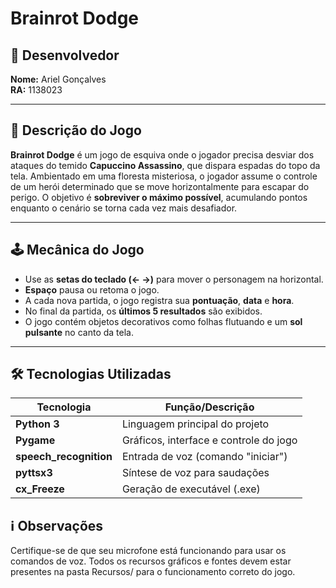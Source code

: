 #  Brainrot Dodge

## 👤 Desenvolvedor

**Nome:** Ariel Gonçalves  
**RA:** 1138023

---

## 📖 Descrição do Jogo

**Brainrot Dodge** é um jogo de esquiva onde o jogador precisa desviar dos ataques do temido **Capuccino Assassino**, que dispara espadas do topo da tela. Ambientado em uma floresta misteriosa, o jogador assume o controle de um herói determinado que se move horizontalmente para escapar do perigo. O objetivo é **sobreviver o máximo possível**, acumulando pontos enquanto o cenário se torna cada vez mais desafiador.

---

## 🕹️ Mecânica do Jogo

- Use as **setas do teclado (← →)** para mover o personagem na horizontal.
- **Espaço** pausa ou retoma o jogo.
- A cada nova partida, o jogo registra sua **pontuação**, **data** e **hora**.
- No final da partida, os **últimos 5 resultados** são exibidos.
- O jogo contém objetos decorativos como folhas flutuando e um **sol pulsante** no canto da tela.

---

## 🛠️ Tecnologias Utilizadas

| Tecnologia            | Função/Descrição                        |
|-----------------------|-----------------------------------------|
| **Python 3**          | Linguagem principal do projeto          |
| **Pygame**            | Gráficos, interface e controle do jogo  |
| **speech_recognition**| Entrada de voz (comando "iniciar")      |
| **pyttsx3**           | Síntese de voz para saudações           |
| **cx_Freeze**         | Geração de executável (.exe)            |

## ℹ️ Observações
Certifique-se de que seu microfone está funcionando para usar os comandos de voz.
Todos os recursos gráficos e fontes devem estar presentes na pasta Recursos/ para o funcionamento correto do jogo.



